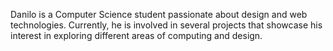 Danilo is a Computer Science student passionate about design and web technologies. Currently, he is involved in several projects that showcase his interest in exploring different areas of computing and design.